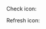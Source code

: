 Check icon:
     <FontIcon name="check" className="checkbox"/>

Refresh icon:
    <FontIcon name="refresh"/>